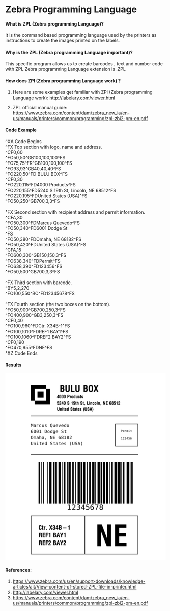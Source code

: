 
# Zebra Programming Language

#### What is ZPL (Zebra programming Language)?

It is the command based programming language used by the printers as instructions to create the images printed on the labels.

#### Why is the ZPL (Zebra programming Language important)?

This specific program allows us to create barcodes , text and number code with ZPL 
Zebra programming Language extension is .ZPL

#### How does ZPl (Zebra programming Language work) ?

 1. Here are some examples get familiar with ZPl (Zebra programming Language work): http://labelary.com/viewer.html

 2. ZPL official manual guide: https://www.zebra.com/content/dam/zebra_new_ia/en-us/manuals/printers/common/programming/zpl-zbi2-pm-en.pdf

 
#### Code Example

^XA Code Begins <br>
^FX Top section with logo, name and address.<br>
^CF0,60<br>
^FO50,50^GB100,100,100^FS<br>
^FO75,75^FR^GB100,100,100^FS<br>
^FO93,93^GB40,40,40^FS<br>
^FO220,50^FD BULU BOX^FS<br>
^CF0,30<br>
^FO220,115^FD4000 Products^FS<br>
^FO220,155^FD5240 S 19th St, Lincoln, NE 68512^FS<br>
^FO220,195^FDUnited States (USA)^FS<br>
^FO50,250^GB700,3,3^FS<br>
<br>
^FX Second section with recipient address and permit information.<br>
^CFA,30<br>
^FO50,300^FDMarcus Quevedo^FS<br>
^FO50,340^FD6001 Dodge St<br>
^FS<br>
^FO50,380^FDOmaha, NE 68182^FS<br>
^FO50,420^FDUnited States (USA)^FS<br>
^CFA,15<br>
^FO600,300^GB150,150,3^FS<br>
^FO638,340^FDPermit^FS<br>
^FO638,390^FD123456^FS<br>
^FO50,500^GB700,3,3^FS<br>
<br>
^FX Third section with barcode.<br>
^BY5,2,270<br>
^FO100,550^BC^FD12345678^FS<br>
<br>
^FX Fourth section (the two boxes on the bottom).<br>
^FO50,900^GB700,250,3^FS<br>
^FO400,900^GB3,250,3^FS<br>
^CF0,40<br>
^FO100,960^FDCtr. X34B-1^FS<br>
^FO100,1010^FDREF1 BAY1^FS<br>
^FO100,1060^FDREF2 BAY2^FS<br>
^CF0,190<br>
^FO470,955^FDNE^FS<br>
^XZ Code Ends<br>

#### Results
![result](ZPL.png)
#### References:  


1. https://www.zebra.com/us/en/support-downloads/knowledge-articles/ait/View-content-of-stored-ZPL-file-in-printer.html
2. http://labelary.com/viewer.html
3. https://www.zebra.com/content/dam/zebra_new_ia/en-us/manuals/printers/common/programming/zpl-zbi2-pm-en.pdf

